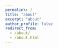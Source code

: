 ```yaml
---
permalink: /
title: "about"
excerpt: "about"
author_profile: false
redirect_from: 
  - /about/
  - /about.html
---
```

